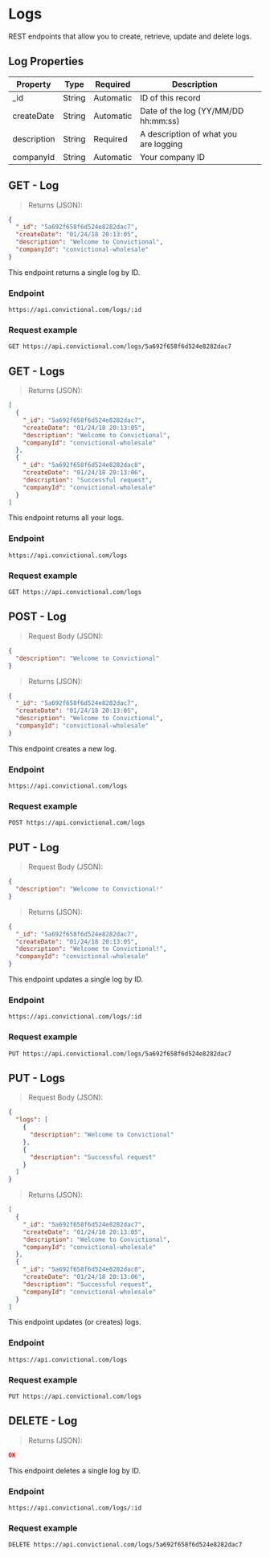 # Logs
REST endpoints that allow you to create, retrieve, update and delete logs.

## Log Properties
| Property    | Type   | Required  | Description                                  |
| ----------- | ------ | --------- | -------------------------------------------- |
| \_id        | String | Automatic <td style="width:100%;"> ID of this record </td>
| createDate  | String | Automatic | Date of the log (YY/MM/DD hh:mm:ss)          |
| description | String | Required  | A description of what you are logging        |
| companyId   | String | Automatic | Your company ID                              |

## GET - Log

> Returns (JSON):

```json
{
  "_id": "5a692f658f6d524e8282dac7",
  "createDate": "01/24/18 20:13:05",
  "description": "Welcome to Convictional",
  "companyId": "convictional-wholesale"
}
```
This endpoint returns a single log by ID.

### Endpoint
`https://api.convictional.com/logs/:id`

### Request example
`GET https://api.convictional.com/logs/5a692f658f6d524e8282dac7`

## GET - Logs

> Returns (JSON): 

```json
[
  {
    "_id": "5a692f658f6d524e8282dac7",
    "createDate": "01/24/18 20:13:05",
    "description": "Welcome to Convictional",
    "companyId": "convictional-wholesale"
  },
  {
    "_id": "5a692f658f6d524e8282dac8",
    "createDate": "01/24/18 20:13:06",
    "description": "Successful request",
    "companyId": "convictional-wholesale"
  }
]
```
This endpoint returns all your logs.

### Endpoint
`https://api.convictional.com/logs`

### Request example
`GET https://api.convictional.com/logs`

## POST - Log

> Request Body (JSON):

```json
{
  "description": "Welcome to Convictional"
}
```

> Returns (JSON):

```json
{
  "_id": "5a692f658f6d524e8282dac7",
  "createDate": "01/24/18 20:13:05",
  "description": "Welcome to Convictional",
  "companyId": "convictional-wholesale"
}
```

This endpoint creates a new log.

### Endpoint
`https://api.convictional.com/logs`

### Request example
`POST https://api.convictional.com/logs`

## PUT - Log
> Request Body (JSON):

```json
{
  "description": "Welcome to Convictional!"
}
```

> Returns (JSON):

```json
{
  "_id": "5a692f658f6d524e8282dac7",
  "createDate": "01/24/18 20:13:05",
  "description": "Welcome to Convictional!",
  "companyId": "convictional-wholesale"
}
```

This endpoint updates a single log by ID.

### Endpoint
`https://api.convictional.com/logs/:id`

### Request example
`PUT https://api.convictional.com/logs/5a692f658f6d524e8282dac7`

## PUT - Logs

> Request Body (JSON):

```json
{
  "logs": [
    {
      "description": "Welcome to Convictional"
    },
    {
      "description": "Successful request"
    }
  ]
}
```

> Returns (JSON):

```json
[
  {
    "_id": "5a692f658f6d524e8282dac7",
    "createDate": "01/24/18 20:13:05",
    "description": "Welcome to Convictional",
    "companyId": "convictional-wholesale"
  },
  {
    "_id": "5a692f658f6d524e8282dac8",
    "createDate": "01/24/18 20:13:06",
    "description": "Successful request",
    "companyId": "convictional-wholesale"
  }
]
```
This endpoint updates (or creates) logs.

### Endpoint
`https://api.convictional.com/logs`

### Request example
`PUT https://api.convictional.com/logs`

## DELETE - Log

> Returns (JSON):

```json
OK
```
This endpoint deletes a single log by ID.

### Endpoint
`https://api.convictional.com/logs/:id`

### Request example
`DELETE https://api.convictional.com/logs/5a692f658f6d524e8282dac7`
